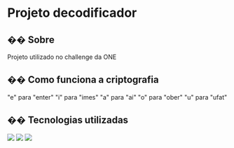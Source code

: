 <h1>Projeto decodificador</h1>

<h2>�� Sobre</h2>
<p>Projeto utilizado no challenge da ONE</p>

<h2>�� Como funciona a criptografia </h2>
"e" para "enter"
"i" para "imes"
"a" para "ai"
"o" para "ober"
"u" para "ufat"

## �� Tecnologias utilizadas
<div>
  <img src="https://img.shields.io/badge/HTML-239120?style=for-the-badge&logo=html5&logoColor=white">
  <img src="https://img.shields.io/badge/CSS-239120?&style=for-the-badge&logo=css3&logoColor=white">
  <img src="https://img.shields.io/badge/JavaScript-F7DF1E?style=for-the-badge&logo=javascript&logoColor=black">
</div>

